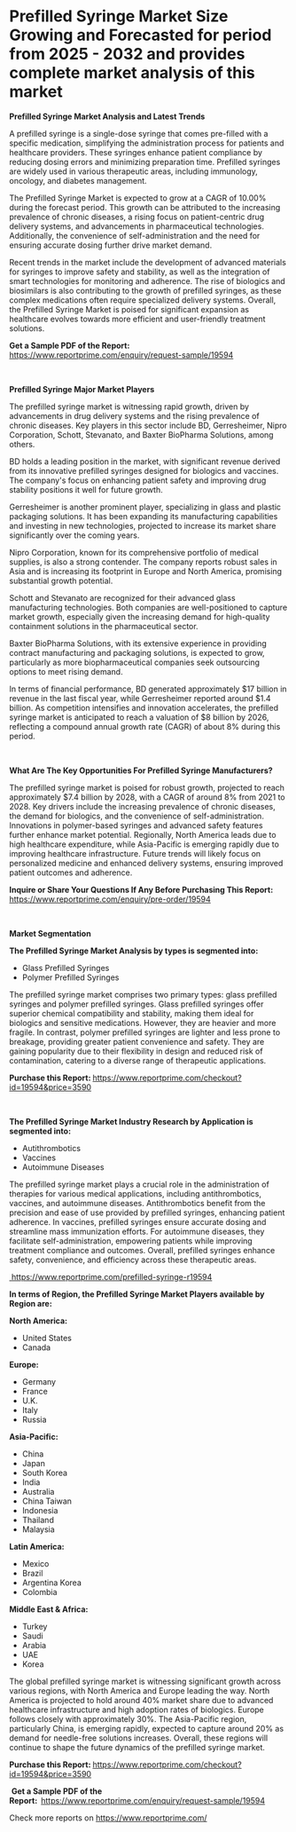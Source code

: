 <p><h1>Prefilled Syringe Market Size Growing and Forecasted for period from 2025 - 2032 and provides complete market analysis of this market</h1></p><p><strong>Prefilled Syringe Market Analysis and Latest Trends</strong></p>
<p><p>A prefilled syringe is a single-dose syringe that comes pre-filled with a specific medication, simplifying the administration process for patients and healthcare providers. These syringes enhance patient compliance by reducing dosing errors and minimizing preparation time. Prefilled syringes are widely used in various therapeutic areas, including immunology, oncology, and diabetes management.</p><p>The Prefilled Syringe Market is expected to grow at a CAGR of 10.00% during the forecast period. This growth can be attributed to the increasing prevalence of chronic diseases, a rising focus on patient-centric drug delivery systems, and advancements in pharmaceutical technologies. Additionally, the convenience of self-administration and the need for ensuring accurate dosing further drive market demand.</p><p>Recent trends in the market include the development of advanced materials for syringes to improve safety and stability, as well as the integration of smart technologies for monitoring and adherence. The rise of biologics and biosimilars is also contributing to the growth of prefilled syringes, as these complex medications often require specialized delivery systems. Overall, the Prefilled Syringe Market is poised for significant expansion as healthcare evolves towards more efficient and user-friendly treatment solutions.</p></p>
<p><strong>Get a Sample PDF of the Report:&nbsp;</strong> <a href="https://www.reportprime.com/enquiry/request-sample/19594?utm_campaign=2455&utm_medium=2&utm_source=Github&utm_content=ia&utm_term=20032025&utm_id=prefilled-syringe">https://www.reportprime.com/enquiry/request-sample/19594</a></p>
<p>&nbsp;</p>
<p><strong>Prefilled Syringe Major Market Players</strong></p>
<p><p>The prefilled syringe market is witnessing rapid growth, driven by advancements in drug delivery systems and the rising prevalence of chronic diseases. Key players in this sector include BD, Gerresheimer, Nipro Corporation, Schott, Stevanato, and Baxter BioPharma Solutions, among others.</p><p>BD holds a leading position in the market, with significant revenue derived from its innovative prefilled syringes designed for biologics and vaccines. The company's focus on enhancing patient safety and improving drug stability positions it well for future growth.</p><p>Gerresheimer is another prominent player, specializing in glass and plastic packaging solutions. It has been expanding its manufacturing capabilities and investing in new technologies, projected to increase its market share significantly over the coming years.</p><p>Nipro Corporation, known for its comprehensive portfolio of medical supplies, is also a strong contender. The company reports robust sales in Asia and is increasing its footprint in Europe and North America, promising substantial growth potential.</p><p>Schott and Stevanato are recognized for their advanced glass manufacturing technologies. Both companies are well-positioned to capture market growth, especially given the increasing demand for high-quality containment solutions in the pharmaceutical sector.</p><p>Baxter BioPharma Solutions, with its extensive experience in providing contract manufacturing and packaging solutions, is expected to grow, particularly as more biopharmaceutical companies seek outsourcing options to meet rising demand.</p><p>In terms of financial performance, BD generated approximately $17 billion in revenue in the last fiscal year, while Gerresheimer reported around $1.4 billion. As competition intensifies and innovation accelerates, the prefilled syringe market is anticipated to reach a valuation of $8 billion by 2026, reflecting a compound annual growth rate (CAGR) of about 8% during this period.</p></p>
<p>&nbsp;</p>
<p><strong>What Are The Key Opportunities For Prefilled Syringe Manufacturers?</strong></p>
<p><p>The prefilled syringe market is poised for robust growth, projected to reach approximately $7.4 billion by 2028, with a CAGR of around 8% from 2021 to 2028. Key drivers include the increasing prevalence of chronic diseases, the demand for biologics, and the convenience of self-administration. Innovations in polymer-based syringes and advanced safety features further enhance market potential. Regionally, North America leads due to high healthcare expenditure, while Asia-Pacific is emerging rapidly due to improving healthcare infrastructure. Future trends will likely focus on personalized medicine and enhanced delivery systems, ensuring improved patient outcomes and adherence.</p></p>
<p><strong>Inquire or Share Your Questions If Any Before Purchasing This Report:</strong> <a href="https://www.reportprime.com/enquiry/pre-order/19594?utm_campaign=2455&utm_medium=2&utm_source=Github&utm_content=ia&utm_term=20032025&utm_id=prefilled-syringe">https://www.reportprime.com/enquiry/pre-order/19594</a></p>
<p>&nbsp;</p>
<p><strong>Market Segmentation</strong></p>
<p><strong>The Prefilled Syringe Market Analysis by types is segmented into:</strong></p>
<p><ul><li>Glass Prefilled Syringes</li><li>Polymer Prefilled Syringes</li></ul></p>
<p><p>The prefilled syringe market comprises two primary types: glass prefilled syringes and polymer prefilled syringes. Glass prefilled syringes offer superior chemical compatibility and stability, making them ideal for biologics and sensitive medications. However, they are heavier and more fragile. In contrast, polymer prefilled syringes are lighter and less prone to breakage, providing greater patient convenience and safety. They are gaining popularity due to their flexibility in design and reduced risk of contamination, catering to a diverse range of therapeutic applications.</p></p>
<p><strong>Purchase this Report:&nbsp;</strong><a href="https://www.reportprime.com/checkout?id=19594&price=3590&utm_campaign=2455&utm_medium=2&utm_source=Github&utm_content=ia&utm_term=20032025&utm_id=prefilled-syringe">https://www.reportprime.com/checkout?id=19594&price=3590</a></p>
<p>&nbsp;</p>
<p><strong>The Prefilled Syringe Market Industry Research by Application is segmented into:</strong></p>
<p><ul><li>Autithrombotics</li><li>Vaccines</li><li>Autoimmune Diseases</li></ul></p>
<p><p>The prefilled syringe market plays a crucial role in the administration of therapies for various medical applications, including antithrombotics, vaccines, and autoimmune diseases. Antithrombotics benefit from the precision and ease of use provided by prefilled syringes, enhancing patient adherence. In vaccines, prefilled syringes ensure accurate dosing and streamline mass immunization efforts. For autoimmune diseases, they facilitate self-administration, empowering patients while improving treatment compliance and outcomes. Overall, prefilled syringes enhance safety, convenience, and efficiency across these therapeutic areas.</p></p>
<p><a href="https://www.reportprime.com/prefilled-syringe-r19594?utm_campaign=2455&utm_medium=2&utm_source=Github&utm_content=ia&utm_term=20032025&utm_id=prefilled-syringe">&nbsp;https://www.reportprime.com/prefilled-syringe-r19594</a></p>
<p><strong>In terms of Region, the Prefilled Syringe Market Players available by Region are:</strong></p>
<p>
    <p> <strong> North America: </strong>
        <ul>
            <li>United States</li>
            <li>Canada</li>
        </ul>
        </p> 
    <p> <strong> Europe: </strong>
        <ul>
            <li>Germany</li>
            <li>France</li>
            <li>U.K.</li>
            <li>Italy</li>
            <li>Russia</li>
        </ul>
        </p> 
    <p> <strong> Asia-Pacific: </strong>
        <ul>
            <li>China</li>
            <li>Japan</li>
            <li>South Korea</li>
            <li>India</li>
            <li>Australia</li>
            <li>China Taiwan</li>
            <li>Indonesia</li>
            <li>Thailand</li>
            <li>Malaysia</li>
        </ul>
        </p> 
    <p> <strong> Latin America: </strong>
        <ul>
            <li>Mexico</li>
            <li>Brazil</li>
            <li>Argentina Korea</li>
            <li>Colombia</li>
        </ul>
        </p> 
    <p> <strong> Middle East & Africa: </strong>
        <ul>
            <li>Turkey</li>
            <li>Saudi</li>
            <li>Arabia</li>
            <li>UAE</li>
            <li>Korea</li>
        </ul>
    </p>
    </p>
<p><p>The global prefilled syringe market is witnessing significant growth across various regions, with North America and Europe leading the way. North America is projected to hold around 40% market share due to advanced healthcare infrastructure and high adoption rates of biologics. Europe follows closely with approximately 30%. The Asia-Pacific region, particularly China, is emerging rapidly, expected to capture around 20% as demand for needle-free solutions increases. Overall, these regions will continue to shape the future dynamics of the prefilled syringe market.</p></p>
<p><strong>Purchase this Report: </strong><a href="https://www.reportprime.com/checkout?id=19594&price=3590&utm_campaign=2455&utm_medium=2&utm_source=Github&utm_content=ia&utm_term=20032025&utm_id=prefilled-syringe">https://www.reportprime.com/checkout?id=19594&price=3590</a></p>
<p>&nbsp;<strong>Get a Sample PDF of the Report:&nbsp;&nbsp;</strong><a href="https://www.reportprime.com/enquiry/request-sample/19594?utm_campaign=2455&utm_medium=2&utm_source=Github&utm_content=ia&utm_term=20032025&utm_id=prefilled-syringe">https://www.reportprime.com/enquiry/request-sample/19594</a></p>
<p><strong></strong></p>
<p>Check more reports on <a href="https://www.reportprime.com/?utm_campaign=2455&utm_medium=2&utm_source=Github&utm_content=ia&utm_term=20032025&utm_id=prefilled-syringe">https://www.reportprime.com/</a></p>